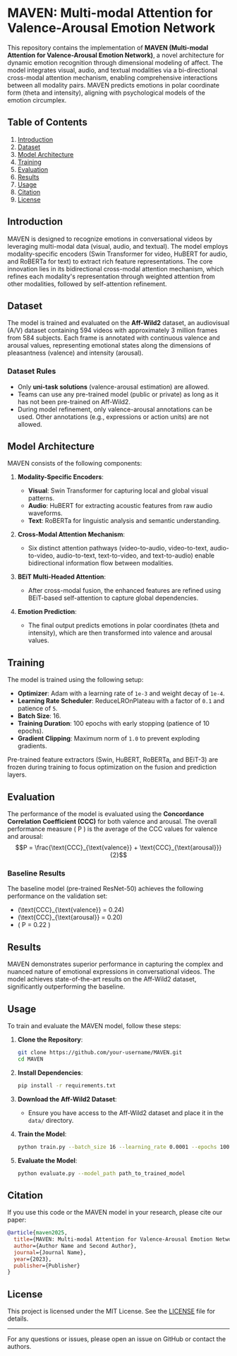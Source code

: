 # MAVEN: Multi-modal Attention for Valence-Arousal Emotion Network

This repository contains the implementation of **MAVEN (Multi-modal Attention for Valence-Arousal Emotion Network)**, a novel architecture for dynamic emotion recognition through dimensional modeling of affect. The model integrates visual, audio, and textual modalities via a bi-directional cross-modal attention mechanism, enabling comprehensive interactions between all modality pairs. MAVEN predicts emotions in polar coordinate form (theta and intensity), aligning with psychological models of the emotion circumplex.

## Table of Contents
1. [Introduction](#introduction)
2. [Dataset](#dataset)
3. [Model Architecture](#model-architecture)
4. [Training](#training)
5. [Evaluation](#evaluation)
6. [Results](#results)
7. [Usage](#usage)
8. [Citation](#citation)
9. [License](#license)

## Introduction
MAVEN is designed to recognize emotions in conversational videos by leveraging multi-modal data (visual, audio, and textual). The model employs modality-specific encoders (Swin Transformer for video, HuBERT for audio, and RoBERTa for text) to extract rich feature representations. The core innovation lies in its bidirectional cross-modal attention mechanism, which refines each modality's representation through weighted attention from other modalities, followed by self-attention refinement.

## Dataset
The model is trained and evaluated on the **Aff-Wild2** dataset, an audiovisual (A/V) dataset containing 594 videos with approximately 3 million frames from 584 subjects. Each frame is annotated with continuous valence and arousal values, representing emotional states along the dimensions of pleasantness (valence) and intensity (arousal).

### Dataset Rules
- Only **uni-task solutions** (valence-arousal estimation) are allowed.
- Teams can use any pre-trained model (public or private) as long as it has not been pre-trained on Aff-Wild2.
- During model refinement, only valence-arousal annotations can be used. Other annotations (e.g., expressions or action units) are not allowed.

## Model Architecture
MAVEN consists of the following components:
1. **Modality-Specific Encoders**:
   - **Visual**: Swin Transformer for capturing local and global visual patterns.
   - **Audio**: HuBERT for extracting acoustic features from raw audio waveforms.
   - **Text**: RoBERTa for linguistic analysis and semantic understanding.

2. **Cross-Modal Attention Mechanism**:
   - Six distinct attention pathways (video-to-audio, video-to-text, audio-to-video, audio-to-text, text-to-video, and text-to-audio) enable bidirectional information flow between modalities.

3. **BEiT Multi-Headed Attention**:
   - After cross-modal fusion, the enhanced features are refined using BEiT-based self-attention to capture global dependencies.

4. **Emotion Prediction**:
   - The final output predicts emotions in polar coordinates (theta and intensity), which are then transformed into valence and arousal values.

## Training
The model is trained using the following setup:
- **Optimizer**: Adam with a learning rate of `1e-3` and weight decay of `1e-4`.
- **Learning Rate Scheduler**: ReduceLROnPlateau with a factor of `0.1` and patience of `5`.
- **Batch Size**: 16.
- **Training Duration**: 100 epochs with early stopping (patience of 10 epochs).
- **Gradient Clipping**: Maximum norm of `1.0` to prevent exploding gradients.

Pre-trained feature extractors (Swin, HuBERT, RoBERTa, and BEiT-3) are frozen during training to focus optimization on the fusion and prediction layers.

## Evaluation
The performance of the model is evaluated using the **Concordance Correlation Coefficient (CCC)** for both valence and arousal. The overall performance measure \( P \) is the average of the CCC values for valence and arousal: 
$$P = \frac{\text{CCC}_{\text{valence}} + \text{CCC}_{\text{arousal}}}{2}$$

### Baseline Results
The baseline model (pre-trained ResNet-50) achieves the following performance on the validation set:
- \(\text{CCC}_{\text{valence}} = 0.24\)
- \(\text{CCC}_{\text{arousal}} = 0.20\)
- \( P = 0.22 \)

## Results
MAVEN demonstrates superior performance in capturing the complex and nuanced nature of emotional expressions in conversational videos. The model achieves state-of-the-art results on the Aff-Wild2 dataset, significantly outperforming the baseline.

## Usage
To train and evaluate the MAVEN model, follow these steps:

1. **Clone the Repository**:
   ```bash
   git clone https://github.com/your-username/MAVEN.git
   cd MAVEN
   ```

2. **Install Dependencies**:
   ```bash
   pip install -r requirements.txt
   ```

3. **Download the Aff-Wild2 Dataset**:
   - Ensure you have access to the Aff-Wild2 dataset and place it in the `data/` directory.

4. **Train the Model**:
   ```bash
   python train.py --batch_size 16 --learning_rate 0.0001 --epochs 100
   ```

5. **Evaluate the Model**:
   ```bash
   python evaluate.py --model_path path_to_trained_model
   ```

## Citation
If you use this code or the MAVEN model in your research, please cite our paper:

```bibtex
@article{maven2025,
  title={MAVEN: Multi-modal Attention for Valence-Arousal Emotion Network},
  author={Author Name and Second Author},
  journal={Journal Name},
  year={2023},
  publisher={Publisher}
}
```

## License
This project is licensed under the MIT License. See the [LICENSE](LICENSE) file for details.

---

For any questions or issues, please open an issue on GitHub or contact the authors.

